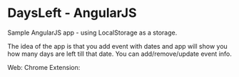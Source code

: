 DaysLeft - AngularJS
========

Sample AngularJS app - using LocalStorage as a storage. 

The idea of the app is that you add event with dates and app will show you how many days are left till that date. 
You can add/remove/update event info.

Web:
Chrome Extension: 

